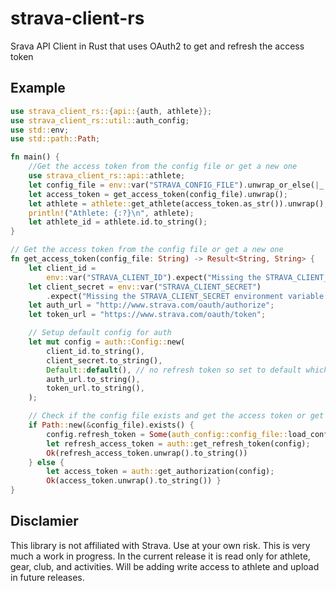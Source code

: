 # strava-client-rs
Srava API Client in Rust that uses OAuth2 to get and refresh the access token

## Example
```rust
use strava_client_rs::{api::{auth, athlete}};
use strava_client_rs::util::auth_config;
use std::env;
use std::path::Path;

fn main() {
    //Get the access token from the config file or get a new one                                     
    use strava_client_rs::api::athlete;
    let config_file = env::var("STRAVA_CONFIG_FILE").unwrap_or_else(|_| "config.json".to_string());
    let access_token = get_access_token(config_file).unwrap();
    let athlete = athlete::get_athlete(access_token.as_str()).unwrap();
    println!("Athlete: {:?}\n", athlete);
    let athlete_id = athlete.id.to_string();
}

// Get the access token from the config file or get a new one                                       
fn get_access_token(config_file: String) -> Result<String, String> {
    let client_id =
        env::var("STRAVA_CLIENT_ID").expect("Missing the STRAVA_CLIENT_ID environment variable.");
    let client_secret = env::var("STRAVA_CLIENT_SECRET")
        .expect("Missing the STRAVA_CLIENT_SECRET environment variable.");
    let auth_url = "http://www.strava.com/oauth/authorize";
    let token_url = "https://www.strava.com/oauth/token";

    // Setup default config for auth                                                                
    let mut config = auth::Config::new(
        client_id.to_string(),
        client_secret.to_string(),
        Default::default(), // no refresh token so set to default which is none                     
        auth_url.to_string(),
        token_url.to_string(),
    );

    // Check if the config file exists and get the access token or get a new one                    
    if Path::new(&config_file).exists() {
        config.refresh_token = Some(auth_config::config_file::load_config().refresh_token);
        let refresh_access_token = auth::get_refresh_token(config);
        Ok(refresh_access_token.unwrap().to_string())
    } else {
        let access_token = auth::get_authorization(config);
        Ok(access_token.unwrap().to_string()) }
}
```

## Disclamier
This library is not affiliated with Strava. Use at your own risk. 
This is very much a work in progress. In the current release it is read only for athlete, gear, club, and activities.
Will be adding write access to athlete and upload in future releases.
